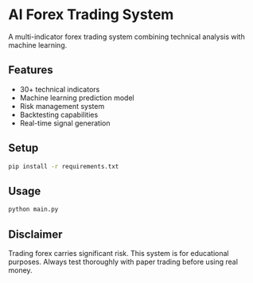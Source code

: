 # AI Forex Trading System

A multi-indicator forex trading system combining technical analysis with machine learning.

## Features
- 30+ technical indicators
- Machine learning prediction model
- Risk management system
- Backtesting capabilities
- Real-time signal generation

## Setup
```bash
pip install -r requirements.txt
```

## Usage
```bash
python main.py
```

## Disclaimer
Trading forex carries significant risk. This system is for educational purposes. Always test thoroughly with paper trading before using real money.
